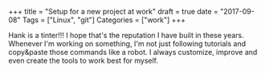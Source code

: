 +++
title = "Setup for a new project at work"
draft = true
date = "2017-09-08"
Tags = ["Linux", "git"]
Categories = ["work"]
+++

Hank is a tinter!!! I hope that's the reputation I have built in these years. Whenever I'm working on something, I'm not just following tutorials and copy&paste those commands like a robot. I always customize, improve and even create the tools to work best for myself.






